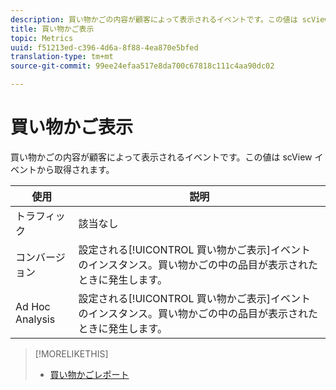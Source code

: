 ```yaml
---
description: 買い物かごの内容が顧客によって表示されるイベントです。この値は scView イベントから取得されます。
title: 買い物かご表示
topic: Metrics
uuid: f51213ed-c396-4d6a-8f88-4ea870e5bfed
translation-type: tm+mt
source-git-commit: 99ee24efaa517e8da700c67818c111c4aa90dc02

---
```



# 買い物かご表示

買い物かごの内容が顧客によって表示されるイベントです。この値は scView イベントから取得されます。

| 使用 | 説明 |
|---|---|
| トラフィック | 該当なし |
| コンバージョン | 設定される[!UICONTROL 買い物かご表示]イベントのインスタンス。買い物かごの中の品目が表示されたときに発生します。 |
| Ad Hoc Analysis | 設定される[!UICONTROL 買い物かご表示]イベントのインスタンス。買い物かごの中の品目が表示されたときに発生します。 |

>[!MORELIKETHIS]
>
>* [買い物かごレポート](/help/components/c-variables/dimensionslist/reports-shopping-cart.md)

